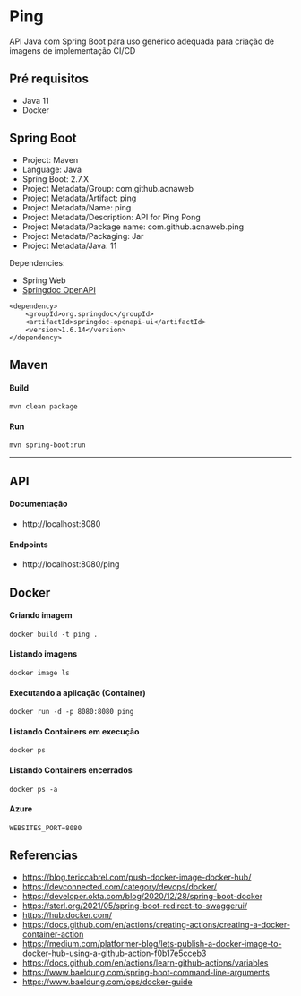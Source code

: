# Ping

API Java com Spring Boot para uso genérico adequada para criação de imagens de implementação CI/CD


## Pré requisitos

- Java 11
- Docker

## Spring Boot


- Project: Maven
- Language: Java
- Spring Boot: 2.7.X
- Project Metadata/Group: com.github.acnaweb
- Project Metadata/Artifact: ping
- Project Metadata/Name: ping
- Project Metadata/Description: API for Ping Pong
- Project Metadata/Package name: com.github.acnaweb.ping
- Project Metadata/Packaging: Jar
- Project Metadata/Java: 11


Dependencies:
- Spring Web
- [Springdoc OpenAPI](https://springdoc.org/)
```
<dependency>
	<groupId>org.springdoc</groupId>
	<artifactId>springdoc-openapi-ui</artifactId>
	<version>1.6.14</version>
</dependency>
```

## Maven

#### Build

```
mvn clean package
```

#### Run

```
mvn spring-boot:run
```

----
## API 


#### Documentação

- http://localhost:8080

#### Endpoints
- http://localhost:8080/ping


## Docker

#### Criando imagem
```
docker build -t ping .
```

#### Listando imagens

```
docker image ls
```

#### Executando a aplicação (Container)

```
docker run -d -p 8080:8080 ping
```

#### Listando Containers em execução

```
docker ps
```

#### Listando Containers encerrados

```
docker ps -a
```

#### Azure

```
WEBSITES_PORT=8080
```


## Referencias

- https://blog.tericcabrel.com/push-docker-image-docker-hub/
- https://devconnected.com/category/devops/docker/
- https://developer.okta.com/blog/2020/12/28/spring-boot-docker
- https://sterl.org/2021/05/spring-boot-redirect-to-swaggerui/
- https://hub.docker.com/
- https://docs.github.com/en/actions/creating-actions/creating-a-docker-container-action
- https://medium.com/platformer-blog/lets-publish-a-docker-image-to-docker-hub-using-a-github-action-f0b17e5cceb3
- https://docs.github.com/en/actions/learn-github-actions/variables
- https://www.baeldung.com/spring-boot-command-line-arguments
- https://www.baeldung.com/ops/docker-guide

